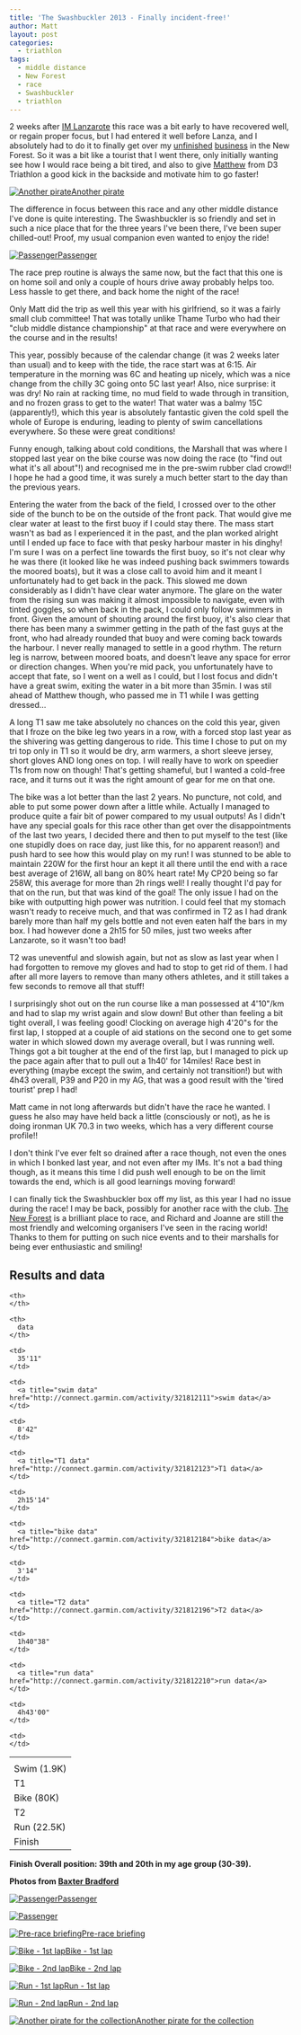 ```yaml
---
title: 'The Swashbuckler 2013 - Finally incident-free!'
author: Matt
layout: post
categories:
  - triathlon
tags:
  - middle distance
  - New Forest
  - race
  - Swashbuckler
  - triathlon
---
```

2 weeks after [IM Lanzarote][1] this race was a bit early to have recovered well, or regain proper focus, but I had entered it well before Lanza, and I absolutely had to do it to finally get over my [unfinished][2] [business][3] in the New Forest.
So it was a bit like a tourist that I went there, only initially wanting see how I would race being a bit tired, and also to give <a title="Matthew Savory on Twitter" href="https://twitter.com/matt_savory">Matthew</a> from D3 Triathlon a good kick in the backside and motivate him to go faster!

<p class="attachement"><a href="{{ "IMG_2817.jpg" | image_path | cdn }}" title="Another pirate" rel="lightbox[6233]"><img src="{{ "IMG_2817_r300.jpg" | image_path | cdn }}" alt="Another pirate" /><span>Another pirate</span></a></p>

<!--more-->


The difference in focus between this race and any other middle distance I've done is quite interesting. The Swashbuckler is so friendly and set in such a nice place that for the three years I've been there, I've been super chilled-out! Proof, my usual companion even wanted to enjoy the ride!

<p class="attachement"><a href="{{ "IMG_2811.jpg" | image_path | cdn }}" title="Passenger" rel="lightbox[6233]"><img src="{{ "IMG_2811_r300.jpg" | image_path | cdn }}" alt="Passenger" /><span>Passenger</span></a></p>

The race prep routine is always the same now, but the fact that this one is on home soil and only a couple of hours drive away probably helps too. Less hassle to get there, and back home the night of the race!

Only Matt did the trip as well this year with his girlfriend, so it was a fairly small club committee!
That was totally unlike Thame Turbo who had their "club middle distance championship" at that race and were everywhere on the course and in the results!

This year, possibly because of the calendar change (it was 2 weeks later than usual) and to keep with the tide, the race start was at 6:15. Air temperature in the morning was 6C and heating up nicely, which was a nice change from the chilly 3C going onto 5C last year! Also, nice surprise: it was dry! No rain at racking time, no mud field to wade through in transition, and no frozen grass to get to the water! That water was a balmy 15C (apparently!), which this year is absolutely fantastic given the cold spell the whole of Europe is enduring, leading to plenty of swim cancellations everywhere. So these were great conditions!

Funny enough, talking about cold conditions, the Marshall that was where I stopped last year on the bike course was now doing the race (to "find out what it's all about"!) and recognised me in the pre-swim rubber clad crowd!! I hope he had a good time, it was surely a much better start to the day than the previous years.

Entering the water from the back of the field, I crossed over to the other side of the bunch to be on the outside of the front pack. That would give me clear water at least to the first buoy if I could stay there.
The mass start wasn't as bad as I experienced it in the past, and the plan worked alright until I ended up face to face with that pesky harbour master in his dinghy! I'm sure I was on a perfect line towards the first buoy, so it's not clear why he was there (it looked like he was indeed pushing back swimmers towards the moored boats), but it was a close call to avoid him and it meant I unfortunately had to get back in the pack. This slowed me down considerably as I didn't have clear water anymore. The glare on the water from the rising sun was making it almost impossible to navigate, even with tinted goggles, so when back in the pack, I could only follow swimmers in front.
Given the amount of shouting around the first buoy, it's also clear that there has been many a swimmer getting in the path of the fast guys at the front, who had already rounded that buoy and were coming back towards the harbour.
I never really managed to settle in a good rhythm. The return leg is narrow, between moored boats, and doesn't leave any space for error or direction changes. When you're mid pack, you unfortunately have to accept that fate, so I went on a well as I could, but I lost focus and didn't have a great swim, exiting the water in a bit more than 35min. I was stil ahead of Matthew though, who passed me in T1 while I was getting dressed…

A long T1 saw me take absolutely no chances on the cold this year, given that I froze on the bike leg two years in a row, with a forced stop last year as the shivering was getting dangerous to ride. This time I chose to put on my tri top only in T1 so it would be dry, arm warmers, a short sleeve jersey, short gloves AND long ones on top. I will really have to work on speedier T1s from now on though! That's getting shameful, but I wanted a cold-free race, and it turns out it was the right amount of gear for me on that one.

The bike was a lot better than the last 2 years. No puncture, not cold, and able to put some power down after a little while. Actually I managed to produce quite a fair bit of power compared to my usual outputs!
As I didn't have any special goals for this race other than get over the disappointments of the last two years, I decided there and then to put myself to the test (like one stupidly does on race day, just like this, for no apparent reason!) and push hard to see how this would play on my run! I was stunned to be able to maintain 220W for the first hour an kept it all there until the end with a race best average of 216W, all bang on 80% heart rate! My CP20 being so far 258W, this average for more than 2h rings well! I really thought I'd pay for that on the run, but that was kind of the goal! The only issue I had on the bike with outputting high power was nutrition. I could feel that my stomach wasn't ready to receive much, and that was confirmed in T2 as I had drank barely more than half my gels bottle and not even eaten half the bars in my box. I had however done a 2h15 for 50 miles, just two weeks after Lanzarote, so it wasn't too bad!

T2 was uneventful and slowish again, but not as slow as last year when I had forgotten to remove my gloves and had to stop to get rid of them. I had after all more layers to remove than many others athletes, and it still takes a few seconds to remove all that stuff!

I surprisingly shot out on the run course like a man possessed at 4'10"/km and had to slap my wrist again and slow down! But other than feeling a bit tight overall, I was feeling good! Clocking on average high 4'20"s for the first lap, I stopped at a couple of aid stations on the second one to get some water in which slowed down my average overall, but I was running well.
Things got a bit tougher at the end of the first lap, but I managed to pick up the pace again after that to pull out a 1h40' for 14miles! Race best in everything (maybe except the swim, and certainly not transition!) but with 4h43 overall, P39 and P20 in my AG, that was a good result with the 'tired tourist' prep I had!

Matt came in not long afterwards but didn't have the race he wanted. I guess he also may have held back a little (consciously or not), as he is doing ironman UK 70.3 in two weeks, which has a very different course profile!!

I don't think I've ever felt so drained after a race though, not even the ones in which I bonked last year, and not even after my IMs. It's not a bad thing though, as it means this time I did push well enough to be on the limit towards the end, which is all good learnings moving forward!

I can finally tick the Swashbuckler box off my list, as this year I had no issue during the race! I may be back, possibly for another race with the club. <a href="http://www.racenewforest.co.uk/" title="Race New Forest">The New Forest</a> is a brilliant place to race, and Richard and Joanne are still the most friendly and welcoming organisers I've seen in the racing world! Thanks to them for putting on such nice events and to their marshalls for being ever enthusiastic and smiling!

## Results and data

<div class="table_container">
<table>
  <tr>
    <th>
    </th>

    <th>
    </th>

    <th>
      data
    </th>
  </tr>

  <tr>
    <td>
      Swim (1.9K)
    </td>

    <td>
      35'11"
    </td>

    <td>
      <a title="swim data" href="http://connect.garmin.com/activity/321812111">swim data</a>
    </td>
  </tr>

  <tr>
    <td>
      T1
    </td>

    <td>
      8'42"
    </td>

    <td>
      <a title="T1 data" href="http://connect.garmin.com/activity/321812123">T1 data</a>
    </td>
  </tr>

  <tr>
    <td>
      Bike (80K)
    </td>

    <td>
      2h15'14"
    </td>

    <td>
      <a title="bike data" href="http://connect.garmin.com/activity/321812184">bike data</a>
    </td>
  </tr>

  <tr>
    <td>
      T2
    </td>

    <td>
      3'14"
    </td>

    <td>
      <a title="T2 data" href="http://connect.garmin.com/activity/321812196">T2 data</a>
    </td>
  </tr>

  <tr>
    <td>
      Run (22.5K)
    </td>

    <td>
      1h40"38"
    </td>

    <td>
      <a title="run data" href="http://connect.garmin.com/activity/321812210">run data</a>
    </td>
  </tr>

  <tr>
    <td>
      Finish
    </td>

    <td>
      4h43'00"
    </td>

    <td>
    </td>
  </tr>
</table>
</div>

**Finish Overall position: 39th and 20th in my age group (30-39).**

**Photos from <a title="Baxter Bradford photography" href="http://www.baxterbradford.com/">Baxter Bradford</a>**

<div class='gallery'>
    <dl class='gallery-item'>
        <dt class='gallery-icon attachement'>
            <a href="{{ "IMG_2810.jpg" | image_path | cdn }}" title="Passenger" rel="lightbox[6233]"><img src="{{ "IMG_2810_r300.jpg" | image_path | cdn }}" alt="Passenger" /><span>Passenger</span></a>
        </dt>
    </dl>
    <dl class='gallery-item'>
        <dt class='gallery-icon attachement'>
            <a href="{{ "IMG_2811.jpg" | image_path | cdn }}" title="Passenger" rel="lightbox[6233]"><img src="{{ "IMG_2811_r300.jpg" | image_path | cdn }}" alt="Passenger" /></a>
        </dt>
    </dl>
    <dl class='gallery-item'>
        <dt class='gallery-icon attachement'>
            <a href="{{ "Swashbuckler_swim-6.jpg" | image_path | cdn }}" title="Pre-race briefing" rel="lightbox[6233]"><img src="{{ "Swashbuckler_swim-6_r300.jpg" | image_path | cdn }}" alt="Pre-race briefing" /><span>Pre-race briefing</span></a>
        </dt>
    </dl>
    <dl class='gallery-item'>
        <dt class='gallery-icon attachement'>
            <a href="{{ "Swashbuckler_bike-107.jpg" | image_path | cdn }}" title="Bike - 1st lap" rel="lightbox[6233]"><img src="{{ "Swashbuckler_bike-107_r300.jpg" | image_path | cdn }}" alt="Bike - 1st lap" /><span>Bike - 1st lap</span></a>
        </dt>
    </dl>
    <dl class='gallery-item'>
        <dt class='gallery-icon attachement'>
            <a href="{{ "Swashbuckler_bike-372.jpg" | image_path | cdn }}" title="Bike - 2nd lap" rel="lightbox[6233]"><img src="{{ "Swashbuckler_bike-372_r300.jpg" | image_path | cdn }}" alt="Bike - 2nd lap" /><span>Bike - 2nd lap</span></a>
        </dt>
    </dl>
    <dl class='gallery-item'>
        <dt class='gallery-icon attachement'>
            <a href="{{ "Swashbuckler_run-19.jpg" | image_path | cdn }}" title="Run - 1st lap" rel="lightbox[6233]"><img src="{{ "Swashbuckler_run-19_r300.jpg" | image_path | cdn }}" alt="Run - 1st lap" /><span>Run - 1st lap</span></a>
        </dt>
    </dl>
    <dl class='gallery-item'>
        <dt class='gallery-icon attachement'>
            <a href="{{ "Swashbuckler_run-251.jpg" | image_path | cdn }}" title="Run - 2nd lap" rel="lightbox[6233]"><img src="{{ "Swashbuckler_run-251_r300.jpg" | image_path | cdn }}" alt="Run - 2nd lap" /><span>Run - 2nd lap</span></a>
        </dt>
    </dl>
    <dl class='gallery-item'>
        <dt class='gallery-icon attachement'>
            <a href="{{ "IMG_2817.jpg" | image_path | cdn }}" title="Another pirate for the collection" rel="lightbox[6233]"><img src="{{ "IMG_2817_r300.jpg" | image_path | cdn }}" alt="Another pirate for the collection" /><span>Another pirate for the collection</span></a>
        </dt>
    </dl>
</div>

 [1]: /ironman-lanzarote-2013-race-report/ "Ironman Lanzarote 2013 – race report"
 [2]: /the-2011-swashbuckler-or-how-to-spend-5h-racing/ "The 2011 Swashbuckler – Or how to spend 5h racing"
 [3]: /the-swashbuckler-2012-the-forest-wins-again/ "The Swashbuckler 2012 – The forest wins again"